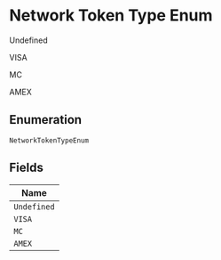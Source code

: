 
# Network Token Type Enum

Undefined

VISA

MC

AMEX

## Enumeration

`NetworkTokenTypeEnum`

## Fields

| Name |
|  --- |
| `Undefined` |
| `VISA` |
| `MC` |
| `AMEX` |

